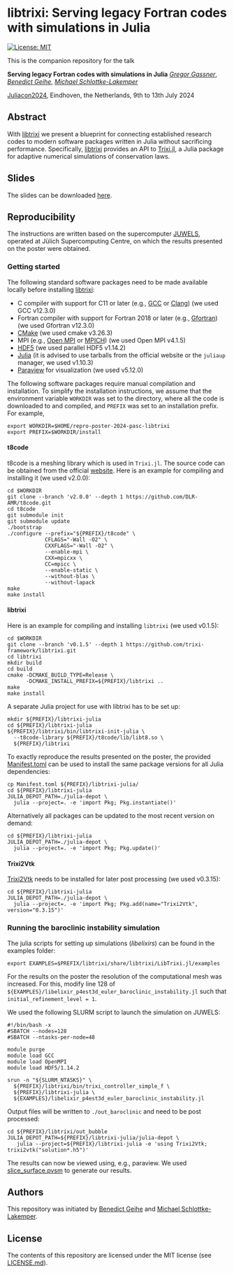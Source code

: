 # libtrixi: Serving legacy Fortran codes with simulations in Julia

[![License: MIT](https://img.shields.io/badge/License-MIT-success.svg)](https://opensource.org/licenses/MIT)

This is the companion repository for the talk

**Serving legacy Fortran codes with simulations in Julia**
[*Gregor Gassner*](https://www.mi.uni-koeln.de/NumSim/gregor-gassner/),
[*Benedict Geihe*](https://www.mi.uni-koeln.de/NumSim/dr-benedict-geihe/),
[*Michael Schlottke-Lakemper*](https://lakemper.eu)

[Juliacon2024](https://juliacon.org/2024), Eindhoven, the Netherlands, 9th to 13th July 2024

## Abstract
With [libtrixi](https://github.com/trixi-framework/libtrixi) we present a blueprint for connecting established
research codes to modern software packages written in Julia without sacrificing performance. Specifically,
[libtrixi](https://github.com/trixi-framework/libtrixi) provides an API to [Trixi.jl](https://github.com/trixi-framework/Trixi.jl),
a Julia package for adaptive numerical simulations of conservation laws.

## Slides
The slides can be downloaded [here](slides.pdf).

## Reproducibility

The instructions are written based on the supercomputer
[JUWELS](https://www.fz-juelich.de/en/ias/jsc/systems/supercomputers/juwels), operated at
Jülich Supercomputing Centre, on which the results presented on the poster were obtained.

### Getting started

The following standard software packages need to be made available locally before installing
[libtrixi](https://github.com/trixi-framework/libtrixi):
* C compiler with support for C11 or later (e.g., [GCC](https://gcc.gnu.org/) or [Clang](https://clang.llvm.org/))
  (we used GCC v12.3.0)
* Fortran compiler with support for Fortran 2018 or later (e.g., [Gfortran](https://gcc.gnu.org/fortran/))
  (we used Gfortran v12.3.0)
* [CMake](https://cmake.org/)
  (we used cmake v3.26.3)
* MPI (e.g., [Open MPI](https://www.open-mpi.org/) or [MPICH](https://www.mpich.org/))
  (we used Open MPI v4.1.5)
* [HDF5](https://www.hdfgroup.org/solutions/hdf5/)
  (we used parallel HDF5 v1.14.2)
* [Julia](https://julialang.org/downloads/platform/)
  (it is advised to use tarballs from the official website or the `juliaup` manager, we used v1.10.3)
* [Paraview](https://paraview.org) for visualization
  (we used v5.12.0)

The following software packages require manual compilation and installation. To simplify
the installation instructions, we assume that the environment variable `WORKDIR` was set to the
directory, where all the code is downloaded to and compiled, and `PREFIX` was set to an installation
prefix. For example,
```shell
export WORKDIR=$HOME/repro-poster-2024-pasc-libtrixi
export PREFIX=$WORKDIR/install
```


#### t8code

t8code is a meshing library which is used in `Trixi.jl`. The source code can be obtained from the official
[website](https://github.com/DLR-AMR/t8code). Here is an example for compiling and installing it (we used v2.0.0):

```shell
cd $WORKDIR
git clone --branch 'v2.0.0' --depth 1 https://github.com/DLR-AMR/t8code.git
cd t8code
git submodule init
git submodule update
./bootstrap
./configure --prefix="${PREFIX}/t8code" \
            CFLAGS="-Wall -O2" \
            CXXFLAGS="-Wall -O2" \
            --enable-mpi \
            CXX=mpicxx \
            CC=mpicc \
            --enable-static \
            --without-blas \
            --without-lapack
make
make install
```


#### libtrixi

Here is an example for compiling and installing `libtrixi` (we used v0.1.5):

```shell
cd $WORKDIR
git clone --branch 'v0.1.5' --depth 1 https://github.com/trixi-framework/libtrixi.git
cd libtrixi
mkdir build
cd build
cmake -DCMAKE_BUILD_TYPE=Release \
      -DCMAKE_INSTALL_PREFIX=${PREFIX}/libtrixi ..
make
make install
```

A separate Julia project for use with libtrixi has to be set up:

```shell
mkdir ${PREFIX}/libtrixi-julia
cd ${PREFIX}/libtrixi-julia
${PREFIX}/libtrixi/bin/libtrixi-init-julia \
  --t8code-library ${PREFIX}/t8code/lib/libt8.so \
  ${PREFIX}/libtrixi
```

To exactly reproduce the results presented on the poster, the provided [Manifest.toml](Manifest.toml)
can be used to install the same package versions for all Julia dependencies:

```shell
cp Manifest.toml ${PREFIX}/libtrixi-julia/
cd ${PREFIX}/libtrixi-julia
JULIA_DEPOT_PATH=./julia-depot \
  julia --project=. -e 'import Pkg; Pkg.instantiate()'
```

Alternatively all packages can be updated to the most recent version on demand:

```shell
cd ${PREFIX}/libtrixi-julia
JULIA_DEPOT_PATH=./julia-depot \
  julia --project=. -e 'import Pkg; Pkg.update()'
```


#### Trixi2Vtk

[Trixi2Vtk](https://github.com/trixi-framework/Trixi2Vtk.jl)
needs to be installed for later post processing (we used v0.3.15):

```shell
cd ${PREFIX}/libtrixi-julia
JULIA_DEPOT_PATH=./julia-depot \
  julia --project=. -e 'import Pkg; Pkg.add(name="Trixi2Vtk", version="0.3.15")'
```


### Running the baroclinic instability simulation

The julia scripts for setting up simulations (*libelixirs*) can be found in the examples folder:
```shell
export EXAMPLES=$PREFIX/libtrixi/share/libtrixi/LibTrixi.jl/examples
```

For the results on the poster the resolution of the computational mesh was increased. For
this, modify line 128 of
`${EXAMPLES}/libelixir_p4est3d_euler_baroclinic_instability.jl`
such that `initial_refinement_level = 1`.

We used the following SLURM script to launch the simulation on JUWELS:
```shell
#!/bin/bash -x
#SBATCH --nodes=128
#SBATCH --ntasks-per-node=48

module purge
module load GCC
module load OpenMPI
module load HDF5/1.14.2

srun -n "${SLURM_NTASKS}" \
  ${PREFIX}/libtrixi/bin/trixi_controller_simple_f \
  ${PREFIX}/libtrixi-julia \
  ${EXAMPLES}/libelixir_p4est3d_euler_baroclinic_instability.jl
```

Output files will be written to `./out_baroclinic` and need to be post processed:

```shell
cd ${PREFIX}/libtrixi/out_bubble
JULIA_DEPOT_PATH=${PREFIX}/libtrixi-julia/julia-depot \
   julia --project=${PREFIX}/libtrixi-julia -e 'using Trixi2Vtk; trixi2vtk("solution*.h5")'
```

The results can now be viewed using, e.g., paraview.
We used [slice_surface.pvsm](slice_surface.pvsm) to generate our results.


## Authors
This repository was initiated by
[Benedict Geihe](https://www.mi.uni-koeln.de/NumSim/dr-benedict-geihe/)
and [Michael Schlottke-Lakemper](https://lakemper.eu).


## License
The contents of this repository are licensed under the MIT license (see [LICENSE.md](LICENSE.md)).
